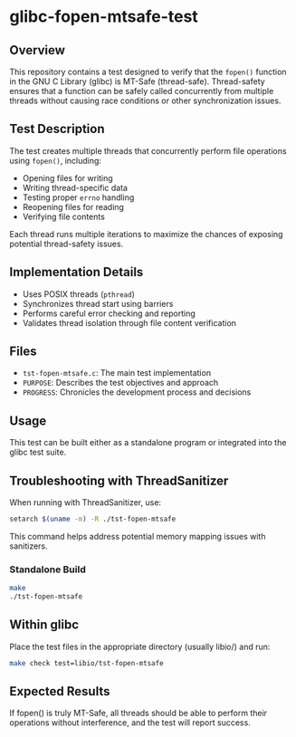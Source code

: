# glibc-fopen-mtsafe-test

## Overview
This repository contains a test designed to verify that the `fopen()` function in the GNU C Library (glibc) is MT-Safe (thread-safe). Thread-safety ensures that a function can be safely called concurrently from multiple threads without causing race conditions or other synchronization issues.

## Test Description
The test creates multiple threads that concurrently perform file operations using `fopen()`, including:
- Opening files for writing
- Writing thread-specific data
- Testing proper `errno` handling
- Reopening files for reading
- Verifying file contents

Each thread runs multiple iterations to maximize the chances of exposing potential thread-safety issues.

## Implementation Details
- Uses POSIX threads (`pthread`)
- Synchronizes thread start using barriers
- Performs careful error checking and reporting
- Validates thread isolation through file content verification

## Files
- `tst-fopen-mtsafe.c`: The main test implementation
- `PURPOSE`: Describes the test objectives and approach
- `PROGRESS`: Chronicles the development process and decisions

## Usage
This test can be built either as a standalone program or integrated into the glibc test suite.

## Troubleshooting with ThreadSanitizer
When running with ThreadSanitizer, use:
```bash
setarch $(uname -m) -R ./tst-fopen-mtsafe
```
This command helps address potential memory mapping issues with sanitizers.

### Standalone Build
```bash
make
./tst-fopen-mtsafe
```

## Within glibc
Place the test files in the appropriate directory (usually libio/) and run:
```bash
make check test=libio/tst-fopen-mtsafe
```

## Expected Results
If fopen() is truly MT-Safe, all threads should be able to perform their operations without interference, and the test will report success.

